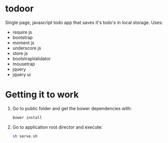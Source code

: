 # todoor

Single page, javascript todo app that saves it's todo's in local storage. Uses:

* require js
* bootstrap
* moment js
* underscore js
* store js
* bootstrapValidator
* mousetrap
* jquery
* jquery ui

# Getting it to work

1. Go to public folder and get the bower dependencies with:

   ```bash
   bower install
   ```
   
2. Go to application root director and execute:

   ```bash
   sh serve.sh
   ``` 
